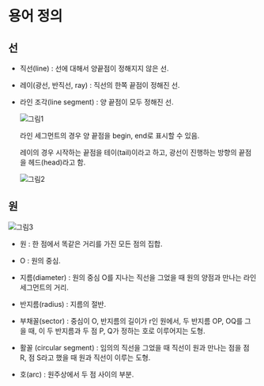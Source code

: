 # 용어 정의

## 선

- 직선(line) : 선에 대해서 양끝점이 정해지지 않은 선.

- 레이(광선, 반직선, ray) : 직선의 한쪽 끝점이 정해진 선.

- 라인 조각(line segment) : 양 끝점이 모두 정해진 선.

  ![그림1](https://user-images.githubusercontent.com/26755686/56167831-3bc6af80-6014-11e9-9da0-c9b2aefac086.png)

  라인 세그먼트의 경우 양 끝점을 begin, end로 표시할 수 있음.

  레이의 경우 시작하는 끝점을 테이(tail)이라고 하고, 광선이 진행하는 방향의 끝점을 헤드(head)라고 함.

  ![그림2](https://user-images.githubusercontent.com/26755686/56167977-babbe800-6014-11e9-984d-97a73386c03f.png)

## 원

![그림3](https://user-images.githubusercontent.com/26755686/56168871-6403dd80-6017-11e9-9d22-96e97478b734.png)

- 원 : 한 점에서 똑같은 거리를 가진 모든 점의 집합.

- O : 원의 중심.

- 지름(diameter) : 원의 중심 O를 지나는 직선을 그었을 때 원의 양점과 만나는 라인 세그먼트의 거리.

- 반지름(radius) : 지름의 절반.

- 부채꼴(sector) : 중심이 O, 반지름의 길이가 r인 원에서, 두 반지름 OP, OQ를 그을 때, 이 두 반지름과 두 점 P, Q가 정하는 호로 이루어지는 도형.

- 활꼴 (circular segment) : 임의의 직선을 그었을 때 직선이 원과 만나는 점을 점 R, 점 S라고 했을 때 원과 직선이 이루는 도형.

- 호(arc) : 원주상에서 두 점 사이의 부분.

  